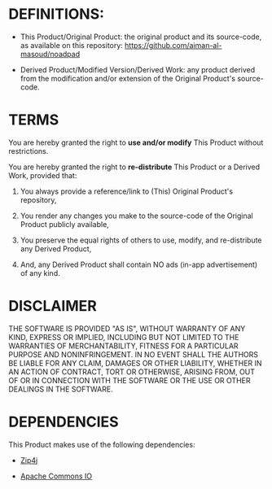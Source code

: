 # DEFINITIONS:

* This Product/Original Product: the original product and its source-code, as available on this repository:
https://github.com/aiman-al-masoud/noadpad


* Derived Product/Modified Version/Derived Work: any product derived from the modification and/or extension of the Original Product's source-code. 



# TERMS

You are hereby granted the right to <b>use and/or modify</b> This Product without restrictions. 

You are hereby granted the right to <b>re-distribute</b> This Product or a Derived Work, provided that:

1. You always provide a reference/link to (This) Original Product's repository,

2. You render any changes you make to the source-code of the Original Product publicly available, 

3. You preserve the equal rights of others to use, modify, and re-distribute any Derived Product,

4. And, any Derived Product shall contain NO ads (in-app advertisement) of any kind.

# DISCLAIMER

THE SOFTWARE IS PROVIDED "AS IS", WITHOUT WARRANTY OF ANY KIND, EXPRESS OR IMPLIED, INCLUDING BUT NOT LIMITED TO THE WARRANTIES OF MERCHANTABILITY, FITNESS FOR A PARTICULAR PURPOSE AND NONINFRINGEMENT. IN NO EVENT SHALL THE AUTHORS BE LIABLE FOR ANY CLAIM, DAMAGES OR OTHER LIABILITY, WHETHER IN AN ACTION OF CONTRACT, TORT OR OTHERWISE, ARISING FROM, OUT OF OR IN CONNECTION WITH THE SOFTWARE OR THE USE OR OTHER DEALINGS IN THE SOFTWARE.

# DEPENDENCIES
This Product makes use of the following dependencies:

* <a href="https://github.com/srikanth-lingala/zip4j">Zip4j</a>

* <a href="https://commons.apache.org/proper/commons-io/apidocs/index.html?org/apache/commons/io/package-summary.html"> Apache Commons IO</a>








